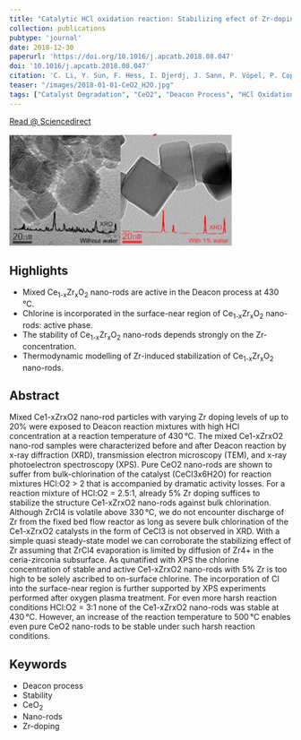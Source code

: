 ```yaml
---
title: "Catalytic HCl oxidation reaction: Stabilizing efect of Zr-doping on CeO<sub>2</sub> nano-rods"
collection: publications
pubtype: 'journal'
date: 2018-12-30
paperurl: 'https://doi.org/10.1016/j.apcatb.2018.08.047'
doi: '10.1016/j.apcatb.2018.08.047'
citation: 'C. Li, Y. Sun, F. Hess, I. Djerdj, J. Sann, P. Vöpel, P. Cop, Y. Guo, B.M. Smarsly, H. Over. <i>Appl. Catal. B</i> 239 (<b>2018</b>) 628-635.'
teaser: "/images/2018-01-01-CeO2_H2O.jpg"
tags: ["Catalyst Degradation", "CeO2", "Deacon Process", "HCl Oxidation"]
---
```


[Read @ Sciencedirect](https://www.sciencedirect.com/science/article/pii/S0926337318307859)

<img src="/images/2018-01-01-CeO2_H2O.jpg">

Highlights
----------
* Mixed Ce<sub>1-x</sub>Zr<sub>x</sub>O<sub>2</sub> nano-rods are active in the Deacon process at 430 °C.
* Chlorine is incorporated in the surface-near region of Ce<sub>1-x</sub>Zr<sub>x</sub>O<sub>2</sub> nano-rods: active phase.
* The stability of Ce<sub>1-x</sub>Zr<sub>x</sub>O<sub>2</sub> nano-rods depends strongly on the Zr-concentration.
* Thermodynamic modelling of Zr-induced stabilization of Ce<sub>1-x</sub>Zr<sub>x</sub>O<sub>2</sub> nano-rods.

Abstract
--------
Mixed Ce1-xZrxO2 nano-rod particles with varying Zr doping levels of up to 20% were exposed to Deacon reaction mixtures with high HCl concentration at a reaction temperature of 430 °C. The mixed Ce1-xZrxO2 nano-rod samples were characterized before and after Deacon reaction by x-ray diffraction (XRD), transmission electron microscopy (TEM), and x-ray photoelectron spectroscopy (XPS). Pure CeO2 nano-rods are shown to suffer from bulk-chlorination of the catalyst (CeCl3x6H2O) for reaction mixtures HCl:O2 > 2 that is accompanied by dramatic activity losses. For a reaction mixture of HCl:O2 = 2.5:1, already 5% Zr doping suffices to stabilize the structure Ce1-xZrxO2 nano-rods against bulk chlorination. Although ZrCl4 is volatile above 330 °C, we do not encounter discharge of Zr from the fixed bed flow reactor as long as severe bulk chlorination of the Ce1-xZrxO2 catalysts in the form of CeCl3 is not observed in XRD. With a simple quasi steady-state model we can corroborate the stabilizing effect of Zr assuming that ZrCl4 evaporation is limited by diffusion of Zr4+ in the ceria-zirconia subsurface. As qunatified with XPS the chlorine concentration of stable and active Ce1-xZrxO2 nano-rods with 5% Zr is too high to be solely ascribed to on-surface chlorine. The incorporation of Cl into the surface-near region is further supported by XPS experiments performed after oxygen plasma treatment. For even more harsh reaction conditions HCl:O2 = 3:1 none of the Ce1-xZrxO2 nano-rods was stable at 430 °C. However, an increase of the reaction temperature to 500 °C enables even pure CeO2 nano-rods to be stable under such harsh reaction conditions.

Keywords
--------
* Deacon process
* Stability
* CeO<sub>2</sub>
* Nano-rods
* Zr-doping
